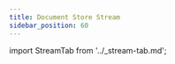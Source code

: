```yaml
---
title: Document Store Stream
sidebar_position: 60
---
```


import StreamTab from '../_stream-tab.md';

<StreamTab />

